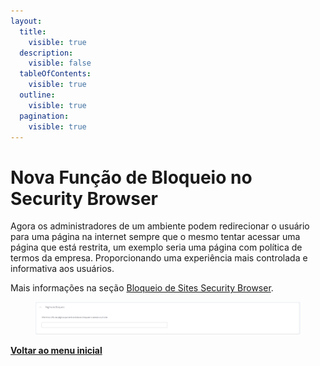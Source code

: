 ```yaml
---
layout:
  title:
    visible: true
  description:
    visible: false
  tableOfContents:
    visible: true
  outline:
    visible: true
  pagination:
    visible: true
---
```


# Nova Função de Bloqueio no Security Browser

Agora os administradores de um ambiente podem redirecionar o usuário para uma página na internet sempre que o mesmo tentar acessar uma página que está restrita, um exemplo seria uma página com política de termos da empresa. Proporcionando uma experiência mais controlada e informativa aos usuários.

Mais informações na seção [Bloqueio de Sites Security Browser](../../portal/configuracoes/gerenciar-politicas/editar-politica/editar-politica-android/aplicativos/bloqueio-de-sites-security-browser.md).

<figure><img src="../../../.gitbook/assets/image (8) (1) (1).png" alt=""><figcaption></figcaption></figure>

[**Voltar ao menu inicial**](./)
